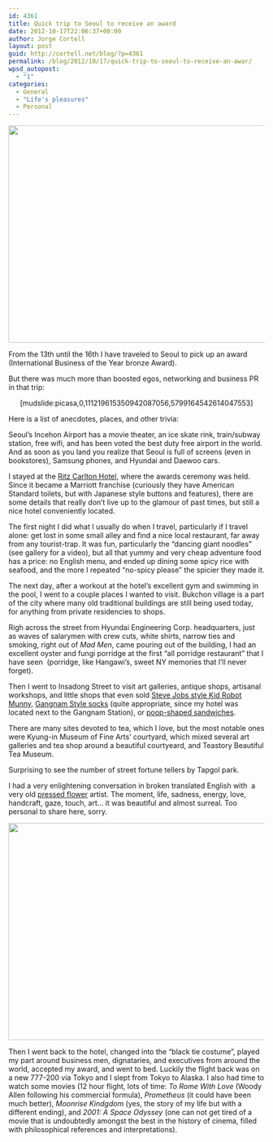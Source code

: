 ```yaml
---
id: 4361
title: Quick trip to Seoul to receive an award
date: 2012-10-17T22:06:37+00:00
author: Jorge Cortell
layout: post
guid: http://cortell.net/blog/?p=4361
permalink: /blog/2012/10/17/quick-trip-to-seoul-to-receive-an-awar/
wpsd_autopost:
  - "1"
categories:
  - General
  - "Life's pleasures"
  - Personal
---
```

<img class="aligncenter" title="picking up International Business of the Year Award" src="http://farm9.staticflickr.com/8468/8093354666_99a2cab529_z.jpg" alt="" width="640" height="427" />

From the 13th until the 16th I have traveled to Seoul to pick up an award (International Business of the Year bronze Award).

But there was much more than boosted egos, networking and business PR in that trip:

<p style="text-align: center">
  [mudslide:picasa,0,111219615350942087056,5799164542614047553]
</p>

<p style="text-align: left">
  Here is a list of anecdotes, places, and other trivia:
</p>

<p style="text-align: left">
  Seoul&#8217;s Incehon Airport has a movie theater, an ice skate rink, train/subway station, free wifi, and has been voted the best duty free airport in the world. And as soon as you land you realize that Seoul is full of screens (even in bookstores), Samsung phones, and Hyundai and Daewoo cars.
</p>

<p style="text-align: left">
  I stayed at the <a title="http://www.ritzcarlton.com/en/Properties/Seoul/Default.htm" href="http://www.ritzcarlton.com/en/Properties/Seoul/Default.htm" target="_blank">Ritz Carlton Hotel</a>, where the awards ceremony was held. Since it became a Marriott franchise (curiously they have American Standard toilets, but with Japanese style buttons and features), there are some details that really don&#8217;t live up to the glamour of past times, but still a nice hotel conveniently located.
</p>

<p style="text-align: left">
  The first night I did what I usually do when I travel, particularly if I travel alone: get lost in some small alley and find a nice local restaurant, far away from any tourist-trap. It was fun, particularly the &#8220;dancing giant noodles&#8221; (see gallery for a video), but all that yummy and very cheap adventure food has a price: no English menu, and ended up dining some spicy rice with seafood, and the more I repeated &#8220;no-spicy please&#8221; the spicier they made it.
</p>

<p style="text-align: left">
  The next day, after a workout at the hotel&#8217;s excellent gym and swimming in the pool, I went to a couple places I wanted to visit. Bukchon village is a part of the city where many old traditional buildings are still being used today, for anything from private residencies to shops.
</p>

<p style="text-align: left">
  Righ across the street from Hyundai Engineering Corp. headquarters, just as waves of salarymen with crew cuts, white shirts, narrow ties and smoking, right out of <em>Mad Men</em>, came pouring out of the building, I had an excellent oyster and fungi porridge at the first &#8220;all porridge restaurant&#8221; that I have seen  (porridge, like Hangawi&#8217;s, sweet NY memories that I&#8217;ll never forget).
</p>

<p style="text-align: left">
  Then I went to Insadong Street to visit art galleries, antique shops, artisanal workshops, and little shops that even sold <a title="picture" href="https://lh6.googleusercontent.com/---zwFMKvfTQ/UH3iYvzy5xI/AAAAAAAAGvw/YlfVWEoTINY/w248-h333-n-k/IMG_0839.JPG" target="_blank">Steve Jobs style Kid Robot Munny</a>, <a title="picture" href="https://lh5.googleusercontent.com/-9QpdHqtN8Hg/UH3kBbgS_nI/AAAAAAAAGvw/t64YGp7BJQc/w210-h309-n-k/IMG_0872.JPG" target="_blank">Gangnam Style socks</a> (quite appropriate, since my hotel was located next to the Gangnam Station), or <a title="picture" href="https://lh6.googleusercontent.com/-QXNjnvByq-0/UH3ip-l1WnI/AAAAAAAAGvw/LRopnCo4z48/w240-h320-n-k/IMG_0842.JPG" target="_blank">poop-shaped sandwiches</a>.
</p>

<p style="text-align: left">
  There are many sites devoted to tea, which I love, but the most notable ones were Kyung-in Museum of Fine Arts&#8217; courtyard, which mixed several art galleries and tea shop around a beautiful courtyeard, and Teastory Beautiful Tea Museum.
</p>

<p style="text-align: left">
  Surprising to see the number of street fortune tellers by Tapgol park.
</p>

<p style="text-align: left">
  I had a very enlightening conversation in broken translated English with  a very old <a title="http://pressmi.com" href="http://pressmi.com" target="_blank">pressed flower</a> artist. The moment, life, sadness, energy, love, handcraft, gaze, touch, art&#8230; it was beautiful and almost surreal. Too personal to share here, sorry.
</p>

<img class="aligncenter" title="receveing the award" src="http://farm9.staticflickr.com/8191/8093349943_a16821419b_z.jpg" alt="" width="640" height="427" />

<p style="text-align: left">
  Then I went back to the hotel, changed into the &#8220;black tie costume&#8221;, played my part around business men, dignataries, and executives from around the world, accepted my award, and went to bed. Luckily the flight back was on a new 777-200 via Tokyo and I slept from Tokyo to Alaska. I also had time to watch some movies (12 hour flight, lots of time: <em>To Rome With Love</em> (Woody Allen following his commercial formula), <em>Prometheus</em> (it could have been much better), <em>Moonrise Kindgdom</em> (yes, the story of my life but with a different ending), and <em>2001: A Space Odyssey</em> (one can not get tired of a movie that is undoubtedly amongst the best in the history of cinema, filled with philosophical references and interpretations).
</p>